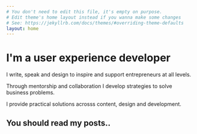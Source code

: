```yaml
---
# You don't need to edit this file, it's empty on purpose.
# Edit theme's home layout instead if you wanna make some changes
# See: https://jekyllrb.com/docs/themes/#overriding-theme-defaults
layout: home
---
```


# I'm a user experience developer #

I write, speak and design to inspire and support entrepreneurs at all levels.

Through mentorship and collaboration I develop strategies to solve business problems.

I provide practical solutions acrosss content, design and development.

## You should read my posts.. ##
